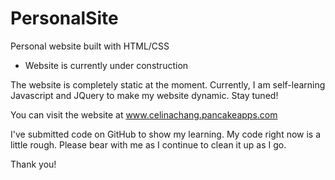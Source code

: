# PersonalSite
Personal website built with HTML/CSS
- Website is currently under construction 

The website is completely static at the moment. 
Currently, I am self-learning Javascript and JQuery to make my website dynamic. Stay tuned!

You can visit the website at www.celinachang.pancakeapps.com

I've submitted code on GitHub to show my learning. My code right now is a little rough.
Please bear with me as I continue to clean it up as I go.

Thank you!
